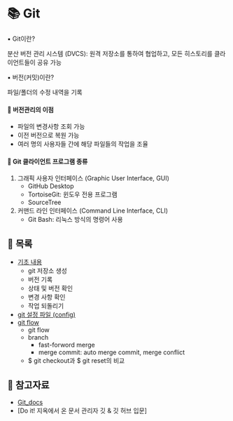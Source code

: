 # 📚 Git

▪ Git이란?

분산 버전 관리 시스템 (DVCS): 원격 저장소를 통하여 협업하고, 모든 히스토리를 클라이언트들이 공유 가능

▪ 버전(커밋)이란?

파일/폴더의 수정 내역을 기록



#### 🎁 버전관리의 이점

- 파일의 변경사항 조회 가능
- 이전 버전으로 복원 가능
- 여러 명의 사용자들 간에 해당 파일들의 작업을 조율


#### 📁 Git 클라이언트 프로그램 종류
  1. 그래픽 사용자 인터페이스 (Graphic User Interface, GUI)
      - GitHub Desktop
      - TortoiseGit: 윈도우 전용 프로그램 
      - SourceTree
  2. 커맨드 라인 인터페이스 (Command Line Interface, CLI)
      - Git Bash: 리눅스 방식의 명령어 사용

## 📃 목록

- [기초 내용](https://github.com/hyejinny97/TIL/blob/master/Git/base.md)
  - git 저장소 생성
  - 버전 기록
  - 상태 및 버전 확인
  - 변경 사항 확인
  - 작업 되돌리기
- [git 설정 파일 (config)](https://github.com/hyejinny97/TIL/blob/master/Git/git_config.md)
- [git flow](https://github.com/hyejinny97/TIL/blob/master/Git/git_flow.md)
  - git flow
  - branch
    - fast-forword merge
    - merge commit: auto merge commit, merge conflict
  - $ git checkout과 $ git reset의 비교



## 🔎 참고자료
- [Git_docs](https://git-scm.com/docs)
- [Do it! 지옥에서 온 문서 관리자 깃 & 깃 허브 입문]
